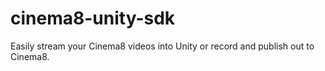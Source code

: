 # cinema8-unity-sdk
Easily stream your Cinema8 videos into Unity or record and publish out to Cinema8.
